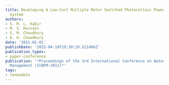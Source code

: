 ```yaml
---
title: Developing A Low-Cost Multiple Motor Switched Photovoltaic Powered Irrigation
  System
authors:
- S. M. L. Kabir
- M. S. Hussain
- S. M. Choudhury
- A. H. Chowdhury
date: '2011-01-01'
publishDate: '2025-04-10T19:30:29.521466Z'
publication_types:
- paper-conference
publication: '*Proceedings of the 3rd International Conference on Water and Flood
  Management (ICWFM-2011)*'
tags:
- renewable
---
```

